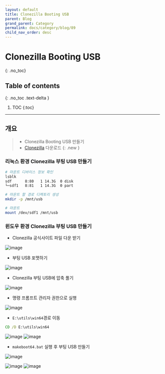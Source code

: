 ```yaml
---
layout: default
title: Clonezilla Booting USB
parent: Blog
grand_parent: Category
permalink: docs/category/blog/89
child_nav_order: desc
---
```

# Clonezilla Booting USB
{: .no_toc}

## Table of contents
{: .no_toc .text-delta }

1. TOC
{:toc}

---
## 개요

> - Clonezilla Booting USB 만들기
> - [Clonezilla](https://clonezilla.org/downloads/download.php?branch=stable) 다운로드
{: .new }

### 리눅스 환경 Clonezilla 부팅 USB 만들기

```bash
# 마운트 디바이스 정보 확인
lsblk
sdf      8:80   1 14.3G  0 disk
└─sdf1   8:81   1 14.3G  0 part

# 마운트 할 경로 디렉토리 생성
mkdir -p /mnt/usb

# 마운트
mount /dev/sdf1 /mnt/usb
```

### 윈도우 환경 Clonezilla 부팅 USB 만들기

- Clonezilla 공식사이트 파일 다운 받기
  
![image](https://github.com/heaths2/heaths2.github.io/assets/36792594/ce07e23f-d30d-4138-9735-956fcfb23c8e)

- 부팅 USB 포맷하기

![image](https://github.com/heaths2/heaths2.github.io/assets/36792594/67f1cef1-1ff1-4974-8130-63f580a449ac)

- Clonezilla 부팅 USB에 압축 풀기

![image](https://github.com/heaths2/heaths2.github.io/assets/36792594/1db35cb0-1b00-486e-aedd-09d5e8770bce)

- 명령 프롬프트 관리자 권한으로 실행

![image](https://github.com/heaths2/heaths2.github.io/assets/36792594/3e1e8048-a2e4-47bd-bc5a-dca4e8270b64)

- `E:\utils\win64`경로 이동

```cmd
CD /D E:\utils\win64
```

![image](https://github.com/heaths2/heaths2.github.io/assets/36792594/d9c147e8-e361-41cc-a42d-1915f15943e7)
![image](https://github.com/heaths2/heaths2.github.io/assets/36792594/ec36de89-2a71-4d5e-9f8f-a8eaecf7152c)

- `makeboot64.bat` 실행 후 부팅 USB 만들기

![image](https://github.com/heaths2/heaths2.github.io/assets/36792594/25fc4505-3166-458e-856b-e595e87ae48a)



![image](https://github.com/heaths2/heaths2.github.io/assets/36792594/1132578b-4a39-4b0e-a713-82b3ad457204)
![image](https://github.com/heaths2/heaths2.github.io/assets/36792594/c51bcf0b-862a-437a-9a04-69ddccc0fae5)
